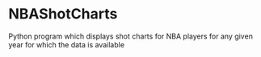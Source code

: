# NBAShotCharts
Python program which displays shot charts for NBA players for any given year for which the data is available
